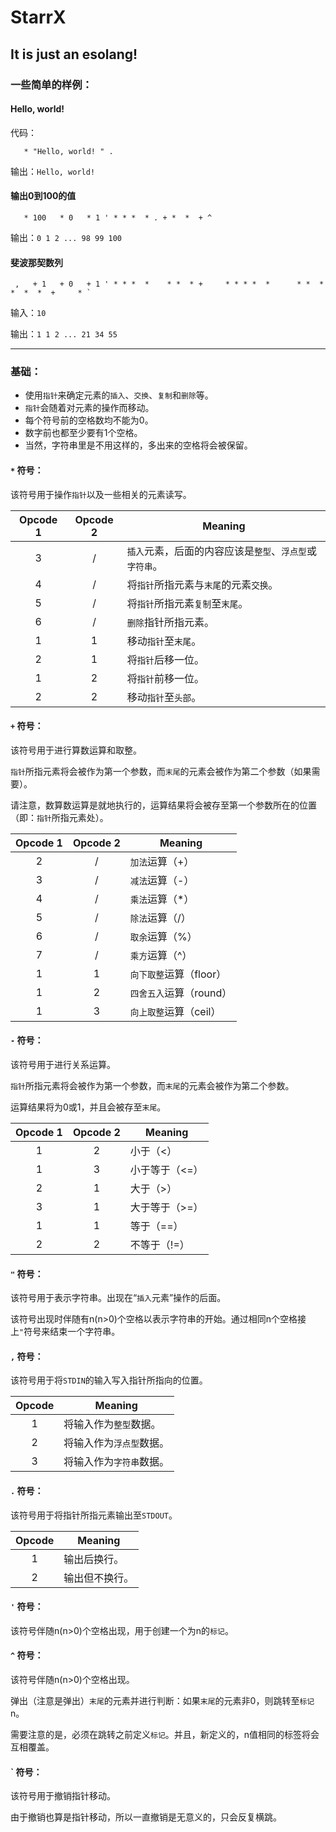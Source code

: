 # StarrX #

## It is just an esolang! ##



### 一些简单的样例： ###


#### Hello, world! ####
代码：
```
   * "Hello, world! " .
```

输出：`Hello, world!`


#### 输出0到100的值 ####
```
   * 100   * 0   * 1 ' * * *  * . + *  *  + ^
```

输出：`0
      1
      2
      ...
      98
      99
      100`


#### 斐波那契数列 ####
```
 ,   + 1   + 0   + 1 ' * * *  *    * *  * +     * * * *  *      * *  *    *  *  *  +     * `
```

输入：`10`

输出：`1
      1
      2
      ...
      21
      34
      55`



---



### 基础： ###

- 使用`指针`来确定元素的`插入`、`交换`、`复制`和`删除`等。
- `指针`会随着对元素的操作而移动。
- 每个符号前的空格数均不能为0。
- 数字前也都至少要有1个空格。
- 当然，字符串里是不用这样的，多出来的空格将会被保留。


#### `*` 符号： ####

该符号用于操作`指针`以及一些相关的元素读写。

Opcode 1 | Opcode 2 | Meaning
:------: | :------: | -------
3|/| `插入`元素，后面的内容应该是`整型`、`浮点型`或`字符串`。
4|/| 将`指针`所指元素与`末尾`的元素`交换`。
5|/| 将`指针`所指元素`复制`至`末尾`。
6|/| `删除`指针所指元素。
1|1| 移动`指针`至`末尾`。
2|1| 将`指针`后移一位。
1|2| 将`指针`前移一位。
2|2| 移动`指针`至`头部`。


#### `+` 符号： ####

该符号用于进行算数运算和取整。

`指针`所指元素将会被作为第一个参数，而`末尾`的元素会被作为第二个参数（如果需要）。

请注意，数算数运算是就地执行的，运算结果将会被存至第一个参数所在的位置（即：`指针`所指元素处）。

Opcode 1 | Opcode 2 | Meaning
:------: | :------: | -------
2|/| `加法`运算（+）
3|/| `减法`运算（-）
4|/| `乘法`运算（*）
5|/| `除法`运算（/）
6|/| `取余`运算（%）
7|/| `乘方`运算（^）
1|1| `向下取整`运算（floor）
1|2| `四舍五入`运算（round）
1|3| `向上取整`运算（ceil）


#### `-` 符号： ####

该符号用于进行关系运算。

`指针`所指元素将会被作为第一个参数，而`末尾`的元素会被作为第二个参数。

运算结果将为0或1，并且会被存至`末尾`。

Opcode 1 | Opcode 2 | Meaning
:------: | :------: | -------
1|2| 小于（<）
1|3| 小于等于（<=）
2|1| 大于（>）
3|1| 大于等于（>=）
1|1| 等于（==）
2|2| 不等于（!=）



#### `"` 符号： ####

该符号用于表示字符串。出现在“`插入`元素”操作的后面。

该符号出现时伴随有n(n>0)个空格以表示字符串的开始。通过相同n个空格接上`"`符号来结束一个字符串。


#### `,` 符号： ####

该符号用于将`STDIN`的输入写入指针所指向的位置。

Opcode | Meaning
:----: | -------
1| 将输入作为`整型`数据。
2| 将输入作为`浮点型`数据。
3| 将输入作为`字符串`数据。


#### `.` 符号： ####

该符号用于将指针所指元素输出至`STDOUT`。

Opcode | Meaning
:----: | -------
1| 输出后换行。
2| 输出但不换行。


#### `'` 符号： ####

该符号伴随n(n>0)个空格出现，用于创建一个为n的`标记`。


#### `^` 符号： ####

该符号伴随n(n>0)个空格出现。

弹出（注意是弹出）`末尾`的元素并进行判断：如果`末尾`的元素非0，则跳转至`标记`n。

需要注意的是，必须在跳转之前定义`标记`。并且，新定义的，n值相同的标签将会互相覆盖。


#### **`** 符号： ####

该符号用于撤销指针移动。

由于撤销也算是指针移动，所以一直撤销是无意义的，只会反复横跳。
